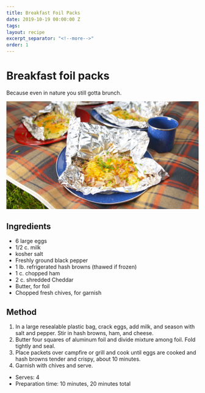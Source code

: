 ```yaml
---
title: Breakfast Foil Packs
date: 2019-10-19 00:00:00 Z
tags:
layout: recipe
excerpt_separator: "<!--more-->"
order: 1
---
```


# Breakfast foil packs

Because even in nature you still gotta brunch.

<!--more-->

[![Breakfast foil packs](/_uploads/breakfastfoilpack.jpg)](/_uploads/breakfastfoilpack.jpg)

## Ingredients

- 6 large eggs
- 1/2 c. milk
- kosher salt
- Freshly ground black pepper
- 1 lb. refrigerated hash browns (thawed if frozen)
- 1 c. chopped ham
- 2 c. shredded Cheddar
- Butter, for foil
- Chopped fresh chives, for garnish




## Method

1.	In a large resealable plastic bag, crack eggs, add milk, and season with salt and pepper. Stir in hash browns, ham, and cheese.
2.	Butter four squares of aluminum foil and divide mixture among foil. Fold tightly and seal.
3.	Place packets over campfire or grill and cook until eggs are cooked and hash browns tender and crispy, about 10 minutes.
4.	Garnish with chives and serve.



- Serves: 4
- Preparation time: 10 minutes, 20 minutes total

